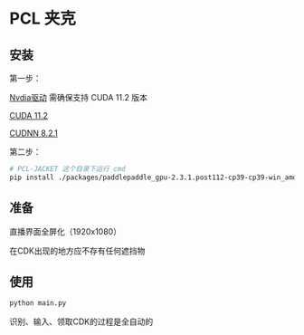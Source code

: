 # PCL 夹克

## 安装


第一步：

[Nvdia驱动](https://www.nvidia.com/download/index.aspx) 需确保支持 CUDA 11.2 版本

[CUDA 11.2](https://developer.download.nvidia.com/compute/cuda/11.2.0/local_installers/cuda_11.2.0_460.89_win10.exe)

[CUDNN 8.2.1](https://developer.download.nvidia.com/compute/machine-learning/cudnn/secure/8.2.1.32/11.3_06072021/cudnn-11.3-windows-x64-v8.2.1.32.zip)

第二步：

```bash
# PCL-JACKET 这个目录下运行 cmd
pip install ./packages/paddlepaddle_gpu-2.3.1.post112-cp39-cp39-win_amd64.whl && pip install -r requirements.txt -i https://pypi.tuna.tsinghua.edu.cn/simple && cd ./packages/PaddleOCR-2.5.0 && python setup.py build && python setup.py install && cd ../../
```

## 准备
直播界面全屏化（1920x1080）

在CDK出现的地方应不存有任何遮挡物

## 使用


```bash
python main.py
```

识别、输入、领取CDK的过程是全自动的
